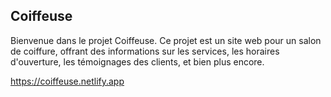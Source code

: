 ## Coiffeuse

Bienvenue dans le projet Coiffeuse. Ce projet est un site web pour un salon de coiffure, offrant des informations sur les services, les horaires d'ouverture, les témoignages des clients, et bien plus encore.

https://coiffeuse.netlify.app